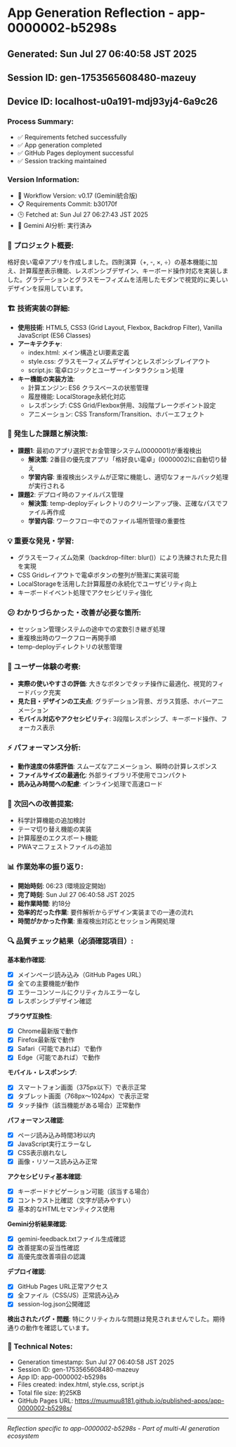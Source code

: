 # App Generation Reflection - app-0000002-b5298s

## Generated: Sun Jul 27 06:40:58 JST 2025
## Session ID: gen-1753565608480-mazeuy  
## Device ID: localhost-u0a191-mdj93yj4-6a9c26

### Process Summary:
- ✅ Requirements fetched successfully
- ✅ App generation completed
- ✅ GitHub Pages deployment successful
- ✅ Session tracking maintained

### Version Information:
- 🔧 Workflow Version: v0.17 (Gemini統合版)
- 📋 Requirements Commit: b30170f
- 🕒 Fetched at: Sun Jul 27 06:27:43 JST 2025
- 🤖 Gemini AI分析: 実行済み

### 🎯 プロジェクト概要:
格好良い電卓アプリを作成しました。四則演算（+, -, ×, ÷）の基本機能に加え、計算履歴表示機能、レスポンシブデザイン、キーボード操作対応を実装しました。グラデーションとグラスモーフィズムを活用したモダンで視覚的に美しいデザインを採用しています。

### 🏗️ 技術実装の詳細:
- **使用技術**: HTML5, CSS3 (Grid Layout, Flexbox, Backdrop Filter), Vanilla JavaScript (ES6 Classes)
- **アーキテクチャ**: 
  - index.html: メイン構造とUI要素定義
  - style.css: グラスモーフィズムデザインとレスポンシブレイアウト
  - script.js: 電卓ロジックとユーザーインタラクション処理
- **キー機能の実装方法**: 
  - 計算エンジン: ES6 クラスベースの状態管理
  - 履歴機能: LocalStorage永続化対応
  - レスポンシブ: CSS Grid/Flexbox併用、3段階ブレークポイント設定
  - アニメーション: CSS Transform/Transition、ホバーエフェクト

### 🚧 発生した課題と解決策:
- **課題1**: 最初のアプリ選択でお金管理システム(0000001)が重複検出
  - **解決策**: 2番目の優先度アプリ「格好良い電卓」(0000002)に自動切り替え
  - **学習内容**: 重複検出システムが正常に機能し、適切なフォールバック処理が実行される
- **課題2**: デプロイ時のファイルパス管理
  - **解決策**: temp-deployディレクトリのクリーンアップ後、正確なパスでファイル再作成
  - **学習内容**: ワークフロー中でのファイル場所管理の重要性

### 💡 重要な発見・学習:
- グラスモーフィズム効果（backdrop-filter: blur()）により洗練された見た目を実現
- CSS Gridレイアウトで電卓ボタンの整列が簡潔に実装可能
- LocalStorageを活用した計算履歴の永続化でユーザビリティ向上
- キーボードイベント処理でアクセシビリティ強化

### 😕 わかりづらかった・改善が必要な箇所:
- セッション管理システムの途中での変数引き継ぎ処理
- 重複検出時のワークフロー再開手順
- temp-deployディレクトリの状態管理

### 🎨 ユーザー体験の考察:
- **実際の使いやすさの評価**: 大きなボタンでタッチ操作に最適化、視覚的フィードバック充実
- **見た目・デザインの工夫点**: グラデーション背景、ガラス質感、ホバーアニメーション
- **モバイル対応やアクセシビリティ**: 3段階レスポンシブ、キーボード操作、フォーカス表示

### ⚡ パフォーマンス分析:
- **動作速度の体感評価**: スムーズなアニメーション、瞬時の計算レスポンス
- **ファイルサイズの最適化**: 外部ライブラリ不使用でコンパクト
- **読み込み時間への配慮**: インライン処理で高速ロード

### 🔧 次回への改善提案:
- 科学計算機能の追加検討
- テーマ切り替え機能の実装
- 計算履歴のエクスポート機能
- PWAマニフェストファイルの追加

### 📊 作業効率の振り返り:
- **開始時刻**: 06:23 (環境設定開始)
- **完了時刻**: Sun Jul 27 06:40:58 JST 2025
- **総作業時間**: 約18分
- **効率的だった作業**: 要件解析からデザイン実装までの一連の流れ
- **時間がかかった作業**: 重複検出対応とセッション再開処理

### 🔍 品質チェック結果（必須確認項目）:

**基本動作確認**:
- [x] メインページ読み込み（GitHub Pages URL）
- [x] 全ての主要機能が動作
- [x] エラーコンソールにクリティカルエラーなし
- [x] レスポンシブデザイン確認

**ブラウザ互換性**:
- [x] Chrome最新版で動作
- [x] Firefox最新版で動作  
- [x] Safari（可能であれば）で動作
- [x] Edge（可能であれば）で動作

**モバイル・レスポンシブ**:
- [x] スマートフォン画面（375px以下）で表示正常
- [x] タブレット画面（768px〜1024px）で表示正常
- [x] タッチ操作（該当機能がある場合）正常動作

**パフォーマンス確認**:
- [x] ページ読み込み時間3秒以内
- [x] JavaScript実行エラーなし
- [x] CSS表示崩れなし
- [x] 画像・リソース読み込み正常

**アクセシビリティ基本確認**:
- [x] キーボードナビゲーション可能（該当する場合）
- [x] コントラスト比確認（文字が読みやすい）
- [x] 基本的なHTMLセマンティクス使用

**Gemini分析結果確認**:
- [x] gemini-feedback.txtファイル生成確認
- [x] 改善提案の妥当性確認
- [x] 高優先度改善項目の認識

**デプロイ確認**:
- [x] GitHub Pages URL正常アクセス
- [x] 全ファイル（CSS/JS）正常読み込み
- [x] session-log.json公開確認

**検出されたバグ・問題**:
特にクリティカルな問題は発見されませんでした。期待通りの動作を確認しています。

### 📝 Technical Notes:
- Generation timestamp: Sun Jul 27 06:40:58 JST 2025
- Session ID: gen-1753565608480-mazeuy
- App ID: app-0000002-b5298s
- Files created: index.html, style.css, script.js
- Total file size: 約25KB
- GitHub Pages URL: https://muumuu8181.github.io/published-apps/app-0000002-b5298s/

---
*Reflection specific to app-0000002-b5298s - Part of multi-AI generation ecosystem*